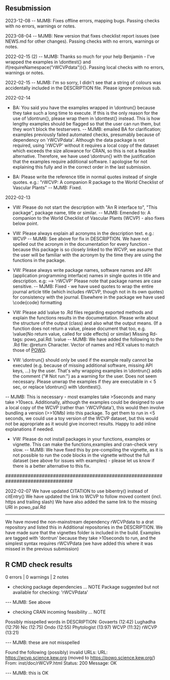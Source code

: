 ## Resubmission
2023-12-08
-- MJMB: Fixes offline errors, mapping bugs. Passing checks with no errors, warnings or notes. 

2023-08-04
-- MJMB: New version that fixes checklist report issues (see NEWS.md for other changes). Passing checks with no errors, warnings or notes. 

2022-02-15 (2)
-- MJMB: Thanks so much for your help Benjamin - I've wrapped the examples in \donttest{} and if(requireNamespace("rWCVPdata")){}. Passing local checks with no errors, warnings or notes. 

2022-02-15
-- MJMB: I'm so sorry, I didn't see that a string of colours was accidentally 
         included in the DESCRIPTION file. Please ignore previous sub. 

2022-02-14

- BA: You said you have the examples wrapped in \dontrun{} because they take such a long time to execute. If this is the only reason for the use of \dontrun{}, please wrap them in \donttest{} instead. This is how lengthy examples should be flagged so that the user can run them, but they won't block the testservers.
-- MJMB: emailed BA for clarification; examples previously failed automated
         checks, presumably because of dependency on 'rWCVPdata'. Although the 
         data package is not required, using 'rWCVP' without it requires a local 
         copy of the dataset which exceeds the size allowance for CRAN, so this 
         is not a feasible alternative. Therefore, we have used \dontrun{} 
         with the justification that the examples require additional software.
         I apologise for not explaining this fully and in the correct order in 
         the last submission. 

- BA: Please write the reference title in normal quotes instead of single quotes. e.g.:
"rWCVP: A companion R package to the World Checklist of Vascular Plants"
-- MJMB: Fixed.


2022-02-13

- VW: Please do not start the description with "An R interface to", "This 
      package", package name, title or similar.
-- MJMB: Emended to: A companion to the World Checklist of 
         Vascular Plants (WCVP) - also fixes below point.

- VW: Please always explain all acronyms in the description text. e.g.: WCVP
-- MJMB: See above for fix in DESCRIPTION. We have not spelled out the acronym
         in the documentation for every function - because this package is so 
         closely linked to the WCVP, we assume that the user will be familiar 
         with the acronym by the time they are using the functions in the package. 

- VW: Please always write package names, software names and API (application 
      programming interface) names in single quotes in title and description.
      e.g: --> 'rWCVP'
      Please note that package names are case sensitive.
-- MJMB: Fixed - we have used quotes to wrap the entire journal article title 
         (which includes rWCVP, though not in its own quotes) for consistency 
         with the journal. Elsewhere in the package we have used \code{code} 
         formatting


- VW: Please add \value to .Rd files regarding exported methods and explain the 
      functions results in the documentation. Please write about the structure 
      of the output (class) and also what the output means. (If a function does 
      not return a value, please document that too, e.g.
      \value{No return value, called for side effects} or similar) 
      Missing Rd-tags:
      powo_pal.Rd: \value
-- MJMB: We have added the following to the .Rd file:
         @return Character. Vector of names and HEX values to match those of 
         [POWO](https://powo.science.kew.org/). 

- VW: \dontrun{} should only be used if the example really cannot be executed 
      (e.g. because of missing additional software, missing API keys, ...) by 
      the user. That's why wrapping examples in \dontrun{} adds the comment 
      ("# Not run:") as a warning for the user.
      Does not seem necessary.
      Please unwrap the examples if they are executable in < 5 sec, or replace 
      \dontrun{} with \donttest{}.

-- MJMB: This is necessary - most examples take >5seconds and many take >10secs.
         Additionally, although the examples could be designed to use a
         local copy of the WCVP (rather than 'rWCVPdata'), this would then involve 
         bundling a version (>>10Mb) into this package. To get them to run in <5
         seconds, we could use a toy version of the WCVP dataset, but this would not 
         be appropriate as it would give incorrect results. Happy to add inline
         explanations if needed. 


- VW: Please do not install packages in your functions, examples or vignette.
      This can make the functions,examples and cran-check very slow.
-- MJMB: We have fixed this by pre-compiling the vignette, as it is not possible
         to run the code blocks in the vignette without the full dataset (see 
         above for issues with examples) - please let us know if there is a better
         alternative to this fix. 
         
################################################################################

2022-02-07
We have updated CITATION to use bibentry() instead of citEntry()
We have updated the link to WCVP to follow moved content (incl. https and trailing slash)
We have also added the same link to the missing URI in powo_pal.Rd

------------------
We have moved the non-mainstream dependency rWCVPdata to a drat repository and 
    listed this in Additional repositories in the DESCRIPTION.
We have made sure that the vignettes folder is included in the build.
Examples are tagged with 'dontrun' because they take >10seconds to run, and the
    simplest syntax requires rWCVPdata (we have added this where it was missed in 
    the previous submission)


## R CMD check results

0 errors | 0 warnings | 2 notes

* checking package dependencies ... NOTE
Package suggested but not available for checking: 'rWCVPdata'

--- MJMB: See above


* checking CRAN incoming feasibility ... NOTE

Possibly misspelled words in DESCRIPTION:
  Govaerts (12:42)
  Lughadha (12:79)
  Nic (12:75)
  Ondo (12:55)
  Phytologist (13:97)
  WCVP (11:32)
  rWCVP (13:21)
  
--- MJMB: these are not misspelled

Found the following (possibly) invalid URLs:
  URL: https://wcvp.science.kew.org (moved to https://powo.science.kew.org/)
    From: inst/doc/rWCVP.html
    Status: 200
    Message: OK
    
--- MJMB: this is OK
